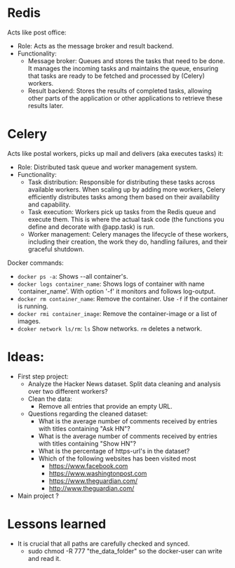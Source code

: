 # Redis 
Acts like post office:
- Role: Acts as the message broker and result backend.
- Functionality:
    - Message broker: Queues and stores the tasks that need to be done. It manages the incoming tasks and maintains the queue, ensuring that tasks are ready to be fetched and processed by (Celery) workers.
    - Result backend: Stores the results of completed tasks, allowing other parts of the application or other applications to retrieve these results later.

# Celery 
Acts like postal workers, picks up mail and delivers (aka executes tasks) it:
* Role: Distributed task queue and worker management system.
* Functionality:
    - Task distribution: Responsible for distributing these tasks across available workers. When scaling up by adding more workers, Celery efficiently distributes tasks among them based on their availability and capability.
    - Task execution: Workers pick up tasks from the Redis queue and execute them. This is where the actual task code (the functions you define and decorate with @app.task) is run.
    - Worker management: Celery manages the lifecycle of these workers, including their creation, the work they do, handling failures, and their graceful shutdown.


 Docker commands:
 - `docker ps -a`:  Shows --all container's. 
 - `docker logs container_name`: Shows logs of container with name 'container_name'. With option '-f' it monitors and follows log-output.
 - `docker rm container_name`: Remove the container. Use `-f` if the container is running.
 - `docker rmi container_image`: Remove the container-image or a list of images.
 - `dcoker network ls/rm`: `ls` Show networks. `rm` deletes a network.

# Ideas:
 - First step project:
   - Analyze the Hacker News dataset. Split data cleaning and analysis over two different workers?
   - Clean the data:
     - Remove all entries that provide an empty URL. 
   - Questions regarding the cleaned dataset:
     - What is the average number of comments received by entries with titles containing "Ask HN"?
     - What is the average number of comments received by entries with titles containing "Show HN"?
     - What is the percentage of https-url's in the dataset?
     - Which of the following websites has been visited most
       - https://www.facebook.com
       - https://www.washingtonpost.com
       - https://www.theguardian.com/
       - http://www.theguardian.com/
- Main project ?


# Lessons learned
- It is crucial that all paths are carefully checked and synced.
  - sudo chmod -R 777 "the_data_folder" so the docker-user can write and read it.